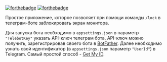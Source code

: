 ﻿[![forthebadge](https://forthebadge.com/images/badges/built-with-love.svg)](https://forthebadge.com) [![forthebadge](https://forthebadge.com/images/badges/ctrl-c-ctrl-v.svg)](https://forthebadge.com)

Простое приложение, которое позволяет при помощи команды `/lock` в телеграм-боте заблокировать экран монитора.

Для запуска бота необходимо в `appsettings.json` в параметр `"TelebotKey"` указать API-ключ телеграм бота. API-ключ можно получить, зарегистрировав своего бота в [BotFather](https://t.me/botfather). 
Далее необходимо узнать свой идентификатор (в `appsettings.json` параметр `"UserId"`) в Telegram. Самый простой способ - [Get My ID](https://t.me/getmyid_bot).